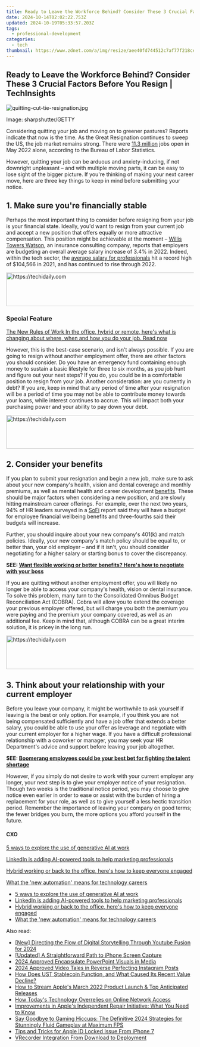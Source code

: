 ```yaml
---
title: Ready to Leave the Workforce Behind? Consider These 3 Crucial Factors Before You Resign | TechInsights
date: 2024-10-14T02:02:22.753Z
updated: 2024-10-19T05:33:57.203Z
tags:
  - professional-development
categories:
  - tech
thumbnail: https://www.zdnet.com/a/img/resize/aee40fd744512c7af77f218ce03543624f07587b/2022/01/06/46e3a97e-c0fd-43a2-9880-5f0bcf5e9d67/quitting-cut-tie-resignation.jpg?width=278&height=156&fit=crop&auto=webp
---
```


## Ready to Leave the Workforce Behind? Consider These 3 Crucial Factors Before You Resign | TechInsights

![quitting-cut-tie-resignation.jpg](https://www.zdnet.com/a/img/resize/3083f64dfc7ad4f287ce1834b4fd80e59926e119/2022/01/06/46e3a97e-c0fd-43a2-9880-5f0bcf5e9d67/quitting-cut-tie-resignation.jpg?auto=webp&width=1280)

Image: sharpshutter/GETTY

Considering quitting your job and moving on to greener pastures? Reports indicate that now is the time. As the Great Resignation continues to sweep the US, the job market remains strong. There were [11.3 million](https://www.bls.gov/news.release/jolts.nr0.htm) jobs open in May 2022 alone, according to the Bureau of Labor Statistics. 

However, quitting your job can be arduous and anxiety-inducing, if not downright unpleasant – and with multiple moving parts, it can be easy to lose sight of the bigger picture. If you're thinking of making your next career move, here are three key things to keep in mind before submitting your notice. 

## 1\. Make sure you're financially stable

Perhaps the most important thing to consider before resigning from your job is your financial state. Ideally, you'd want to resign from your current job and accept a new position that offers equally or more attractive compensation. This position might be achievable at the moment – [Willis Towers Watson](https://www.wtwco.com/en-US/News/2022/01/us-employers-again-boosting-2022-pay-raises-wtw-survey-finds), an insurance consulting company, reports that employers are budgeting an overall average salary increase of 3.4% in 2022\. Indeed, within the tech sector, the [average salary for professionals](https://www.zdnet.com/article/tech-salaries-just-hit-record-highs-but-nearly-half-of-workers-still-feel-underpaid/) hit a record high of $104,566 in 2021, and has continued to rise through 2022\. 

<!-- affiliate ads begin -->
<a href="https://ephamedtechinc.pxf.io/c/5597632/2137227/26400" target="_top" id="2137227">
  <img src="//a.impactradius-go.com/display-ad/26400-2137227" border="0" alt="https://techidaily.com" width="728" height="90"/>
</a>
<img height="0" width="0" src="https://ephamedtechinc.pxf.io/i/5597632/2137227/26400" style="position:absolute;visibility:hidden;" border="0" />
<!-- affiliate ads end -->

### Special Feature

[The New Rules of Work In the office, hybrid or remote, here's what is changing about where, when and how you do your job.  Read now](https://www.zdnet.com/topic/the-new-rules-of-work/)

However, this is the best-case scenario, and isn't always possible. If you are going to resign without another employment offer, there are other factors you should consider. Do you have an emergency fund containing enough money to sustain a basic lifestyle for three to six months, as you job hunt and figure out your next steps? If you do, you could be in a comfortable position to resign from your job. Another consideration: are you currently in debt? If you are, keep in mind that any period of time after your resignation will be a period of time you may not be able to contribute money towards your loans, while interest continues to accrue. This will impact both your purchasing power and your ability to pay down your debt. 

<!-- affiliate ads begin -->
<a href="https://ephamedtechinc.pxf.io/c/5597632/2123511/26400" target="_top" id="2123511">
  <img src="//a.impactradius-go.com/display-ad/26400-2123511" border="0" alt="https://techidaily.com" width="728" height="90"/>
</a>
<img height="0" width="0" src="https://ephamedtechinc.pxf.io/i/5597632/2123511/26400" style="position:absolute;visibility:hidden;" border="0" />
<!-- affiliate ads end -->

## 2\. Consider your benefits

If you plan to submit your resignation and begin a new job, make sure to ask about your new company's health, vision and dental coverage and monthly premiums, as well as mental health and career development [benefits](https://www.zdnet.com/finance/banking/financial-stress-among-american-workers-is-high/). These should be major factors when considering a new position, and are slowly hitting mainstream career offerings. For example, over the next two years, 94% of HR leaders surveyed in a [SoFi](https://www.sofi.com/) report said they will have a budget for employee financial wellbeing benefits and three-fourths said their budgets will increase. 

Further, you should inquire about your new company's 401(k) and match policies. Ideally, your new company's match policy should be equal to, or better than, your old employer – and if it isn't, you should consider negotiating for a higher salary or starting bonus to cover the discrepancy.

**SEE: [Want flexible working or better benefits? Here's how to negotiate with your boss](https://www.zdnet.com/education/professional-development/want-flexible-working-or-better-benefits-heres-how-to-negotiate-with-your-boss/)**

If you are quitting without another employment offer, you will likely no longer be able to access your company's health, vision or dental insurance. To solve this problem, many turn to the Consolidated Omnibus Budget Reconciliation Act (COBRA). Cobra will allow you to extend the coverage your previous employer offered, but will charge you both the premium you were paying and the premium your company covered, as well as an additional fee. Keep in mind that, although COBRA can be a great interim solution, it is pricey in the long run. 

<!-- affiliate ads begin -->
<a href="https://appsumo.8odi.net/c/5597632/2087390/7443" target="_top" id="2087390">
  <img src="//a.impactradius-go.com/display-ad/7443-2087390" border="0" alt="https://techidaily.com" width="728" height="90"/>
</a>
<img height="0" width="0" src="https://appsumo.8odi.net/i/5597632/2087390/7443" style="position:absolute;visibility:hidden;" border="0" />
<!-- affiliate ads end -->

## 3\. Think about your relationship with your current employer

Before you leave your company, it might be worthwhile to ask yourself if leaving is the best or only option. For example, if you think you are not being compensated sufficiently and have a job offer that extends a better salary, you could be able to use your offer as leverage and negotiate with your current employer for a higher wage. If you have a difficult professional relationship with a coworker or manager, you may seek your HR Department's advice and support before leaving your job altogether.

**SEE: [Boomerang employees could be your best bet for fighting the talent shortage](https://www.zdnet.com/education/professional-development/boomerang-employees-could-be-your-best-bet-for-fighting-the-talent-shortage/)**

However, if you simply do not desire to work with your current employer any longer, your next step is to give your employer notice of your resignation. Though two weeks is the traditional notice period, you may choose to give notice even earlier in order to ease or assist with the burden of hiring a replacement for your role, as well as to give yourself a less hectic transition period. Remember the importance of leaving your company on good terms; the fewer bridges you burn, the more options you afford yourself in the future. 

#### CXO

[5 ways to explore the use of generative AI at work](https://www.zdnet.com/article/6-ways-business-leaders-are-exploring-generative-ai-at-work/ "5 ways to explore the use of generative AI at work")

[LinkedIn is adding AI-powered tools to help marketing professionals](https://www.zdnet.com/article/linkedin-is-adding-ai-powered-tools-to-help-marketing-professionals/ "LinkedIn is adding AI-powered tools to help marketing professionals")

[Hybrid working or back to the office, here's how to keep everyone engaged](https://www.zdnet.com/article/hybrid-working-or-back-to-the-office-heres-how-to-keep-everyone-engaged/ "Hybrid working or back to the office, here's how to keep everyone engaged")

[What the 'new automation' means for technology careers](https://www.zdnet.com/article/what-the-new-automation-means-for-technology-careers/ "What the 'new automation' means for technology careers")

* [5 ways to explore the use of generative AI at work](https://www.zdnet.com/article/6-ways-business-leaders-are-exploring-generative-ai-at-work/ "5 ways to explore the use of generative AI at work")
* [LinkedIn is adding AI-powered tools to help marketing professionals](https://www.zdnet.com/article/linkedin-is-adding-ai-powered-tools-to-help-marketing-professionals/ "LinkedIn is adding AI-powered tools to help marketing professionals")
* [Hybrid working or back to the office, here's how to keep everyone engaged](https://www.zdnet.com/article/hybrid-working-or-back-to-the-office-heres-how-to-keep-everyone-engaged/ "Hybrid working or back to the office, here's how to keep everyone engaged")
* [What the 'new automation' means for technology careers](https://www.zdnet.com/article/what-the-new-automation-means-for-technology-careers/ "What the 'new automation' means for technology careers")

<ins class="adsbygoogle"
     style="display:block"
     data-ad-format="autorelaxed"
     data-ad-client="ca-pub-7571918770474297"
     data-ad-slot="1223367746"></ins>

<ins class="adsbygoogle"
     style="display:block"
     data-ad-client="ca-pub-7571918770474297"
     data-ad-slot="8358498916"
     data-ad-format="auto"
     data-full-width-responsive="true"></ins>

<span class="atpl-alsoreadstyle">Also read:</span>
<div><ul>
<li><a href="https://facebook-video-share.techidaily.com/new-directing-the-flow-of-digital-storytelling-through-youtube-fusion-for-2024/"><u>[New] Directing the Flow of Digital Storytelling Through Youtube Fusion for 2024</u></a></li>
<li><a href="https://remote-screen-capture.techidaily.com/updated-a-straightforward-path-to-iphone-screen-capture/"><u>[Updated] A Straightforward Path to iPhone Screen Capture</u></a></li>
<li><a href="https://screen-video-capture.techidaily.com/2024-approved-encapsulate-powerpoint-visuals-in-media/"><u>2024 Approved Encapsulate PowerPoint Visuals in Media</u></a></li>
<li><a href="https://instagram-clips.techidaily.com/2024-approved-video-tales-in-reverse-perfecting-instagram-posts/"><u>2024 Approved Video Tales in Reverse Perfecting Instagram Posts</u></a></li>
<li><a href="https://techno-recovery.techidaily.com/how-does-ust-stablecoin-function-and-what-caused-its-recent-value-decline/"><u>How Does UST Stablecoin Function, and What Caused Its Recent Value Decline?</u></a></li>
<li><a href="https://techno-recovery.techidaily.com/how-to-stream-apples-march-2022-product-launch-and-top-anticipated-releases/"><u>How to Stream Apple's March 2022 Product Launch & Top Anticipated Releases</u></a></li>
<li><a href="https://techno-recovery.techidaily.com/how-todays-technology-overrelies-on-online-network-access/"><u>How Today's Technology Overrelies on Online Network Access</u></a></li>
<li><a href="https://techno-recovery.techidaily.com/improvements-in-apples-independent-repair-initiative-what-you-need-to-know/"><u>Improvements in Apple's Independent Repair Initiative: What You Need to Know</u></a></li>
<li><a href="https://win-solutions.techidaily.com/say-goodbye-to-gaming-hiccups-the-definitive-2024-strategies-for-stunningly-fluid-gameplay-at-maximum-fps/"><u>Say Goodbye to Gaming Hiccups: The Definitive 2024 Strategies for Stunningly Fluid Gameplay at Maximum FPS</u></a></li>
<li><a href="https://apple-account.techidaily.com/tips-and-tricks-for-apple-id-locked-issue-from-iphone-7-by-drfone-ios/"><u>Tips and Tricks for Apple ID Locked Issue From iPhone 7</u></a></li>
<li><a href="https://screen-recording.techidaily.com/vrecorder-integration-from-download-to-deployment/"><u>VRecorder Integration From Download to Deployment</u></a></li>
</ul></div>

